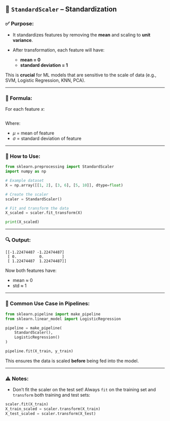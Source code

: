 ## 🔹 `StandardScaler` – Standardization

### ✅ Purpose:

* It standardizes features by removing the **mean** and scaling to **unit variance**.
* After transformation, each feature will have:

  * **mean = 0**
  * **standard deviation = 1**

This is **crucial** for ML models that are sensitive to the scale of data (e.g., SVM, Logistic Regression, KNN, PCA).

---

### 📌 Formula:

For each feature $x$:

<div align="center">
  <img src="https://github.com/user-attachments/assets/456b8b63-d6eb-43e1-81bf-a7378f7262f1" alt="" />
</div>

Where:

* *μ* = mean of feature
* *σ* = standard deviation of feature

---

### 🔧 How to Use:

```python
from sklearn.preprocessing import StandardScaler
import numpy as np

# Example dataset
X = np.array([[1, 2], [3, 6], [5, 10]], dtype=float)

# Create the scaler
scaler = StandardScaler()

# Fit and transform the data
X_scaled = scaler.fit_transform(X)

print(X_scaled)
```

---

### 🔍 Output:

```plaintext
[[-1.22474487 -1.22474487]
 [ 0.          0.        ]
 [ 1.22474487  1.22474487]]
```

Now both features have:

* mean ≈ 0
* std ≈ 1

---

### 📌 Common Use Case in Pipelines:

```python
from sklearn.pipeline import make_pipeline
from sklearn.linear_model import LogisticRegression

pipeline = make_pipeline(
    StandardScaler(),
    LogisticRegression()
)

pipeline.fit(X_train, y_train)
```

This ensures the data is scaled **before** being fed into the model.

---

### ⚠️ Notes:

* Don’t fit the scaler on the test set!
  Always `fit` on the training set and `transform` both training and test sets:

```python
scaler.fit(X_train)
X_train_scaled = scaler.transform(X_train)
X_test_scaled = scaler.transform(X_test)
```
